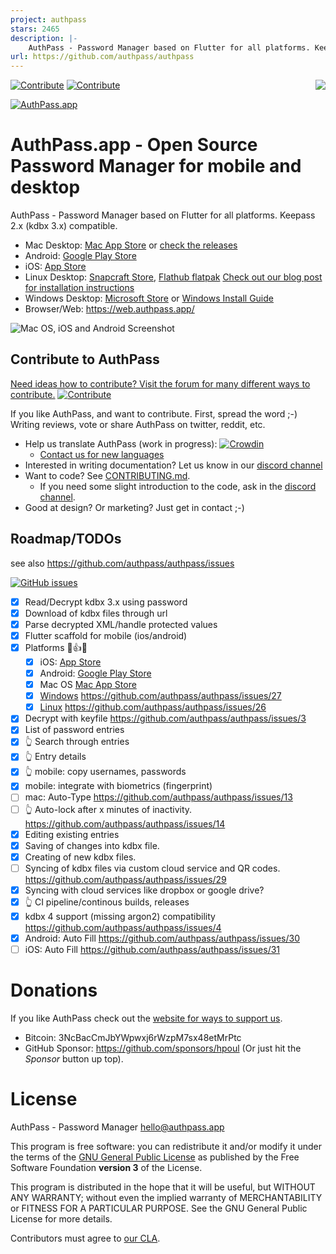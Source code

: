 ```yaml
---
project: authpass
stars: 2465
description: |-
    AuthPass - Password Manager based on Flutter for all platforms. Keepass 2.x (kdbx 3.x) compatible.
url: https://github.com/authpass/authpass
---
```


[![Contribute](https://img.shields.io/badge/contribute-now-green?logo=discourse&style=for-the-badge)](https://forum.authpass.app/c/contributors/contribute/13) [![Contribute](https://img.shields.io/discourse/topics?label=Forum%20Discussions&logo=discourse&server=https%3A%2F%2Fforum.authpass.app&style=for-the-badge)](https://forum.authpass.app/)
[<img align="right" src="https://badges.crowdin.net/e/df2e0329a54542fef35ab5412a893d23/localized.svg">](https://authpass.crowdin.com/authpass)

[![AuthPass.app](_docs/logo-header.png)](https://authpass.app)

# AuthPass.app - Open Source Password Manager for mobile and desktop

AuthPass - Password Manager based on Flutter for all platforms. Keepass 2.x (kdbx 3.x) compatible.

* Mac Desktop: [Mac App Store](https://apps.apple.com/app/authpass-password-manager/id1478552452?ls=1&mt=12) or [check the releases](https://github.com/authpass/authpass/releases)
* Android: [Google Play Store](https://play.google.com/store/apps/details?id=design.codeux.authpass)
* iOS: [App Store](https://apps.apple.com/app/authpass-password-manager/id1479297675?ls=1&at=11l8ru)
* Linux Desktop: [Snapcraft Store](https://snapcraft.io/authpass), [Flathub flatpak](https://flathub.org/apps/details/app.authpass.AuthPass) [Check out our blog post for installation instructions](https://authpass.app/articles/linux-desktop-release-authpass-1.6.3/)
* Windows Desktop: [Microsoft Store](https://www.microsoft.com/store/apps/9P5N6ZNPSFBN?cid=readme) or [Windows Install Guide](https://authpass.app/docs/install/windows-installation/)
* Browser/Web: https://web.authpass.app/

![Mac OS, iOS and Android Screenshot](_docs/authpass-platform-composition.png)

## Contribute to AuthPass

[Need ideas how to contribute? Visit the forum for many different ways to contribute.](https://forum.authpass.app/c/contributors/contribute/13) [![Contribute](https://img.shields.io/badge/contribute-now-green?logo=discourse)](https://forum.authpass.app/c/contributors/contribute/13)

If you like AuthPass, and want to contribute. First, spread the word ;-) Writing reviews, vote or
share AuthPass on twitter, reddit, etc.

* Help us translate AuthPass (work in progress): [![Crowdin](https://badges.crowdin.net/e/df2e0329a54542fef35ab5412a893d23/localized.svg)](https://authpass.crowdin.com/authpass)
  * [Contact us for new languages](https://authpass.app/docs/contact/)
* Interested in writing documentation? Let us know in our [discord channel](https://authpass.app/go/discord)
* Want to code? See [CONTRIBUTING.md](https://github.com/authpass/authpass/blob/master/CONTRIBUTING.md).
  * If you need some slight introduction to the code, ask in the [discord channel](https://authpass.app/go/discord).
* Good at design? Or marketing? Just get in contact ;-)

## Roadmap/TODOs

see also https://github.com/authpass/authpass/issues

[![GitHub issues](https://img.shields.io/github/issues-raw/authpass/authpass)](https://github.com/authpass/authpass/issues)

* [x] Read/Decrypt kdbx 3.x using password
* [x] Download of kdbx files through url
* [x] Parse decrypted XML/handle protected values
* [x] Flutter scaffold for mobile (ios/android)
* [X] Platforms 🎉️👍️✅️
  * [x] iOS: [App Store](https://apps.apple.com/app/authpass-password-manager/id1479297675?ls=1&at=11l8ru)
  * [x] Android: [Google Play Store](https://play.google.com/store/apps/details?id=design.codeux.authpass)
  * [x] Mac OS [Mac App Store](https://apps.apple.com/app/authpass-password-manager/id1478552452?ls=1&mt=12)
  * [x] [Windows](https://authpass.app/articles/authpass-released-for-windows-desktop-authpass-1.7.0/) https://github.com/authpass/authpass/issues/27
  * [x] [Linux](https://authpass.app/articles/linux-desktop-release-authpass-1.6.3/) https://github.com/authpass/authpass/issues/26
* [x] Decrypt with keyfile https://github.com/authpass/authpass/issues/3
* [x] List of password entries
* [x] 👆️ Search through entries
* [x] 👆️ Entry details
* [x] 👆️ mobile: copy usernames, passwords
* [x] mobile: integrate with biometrics (fingerprint)
* [ ] mac: Auto-Type https://github.com/authpass/authpass/issues/13
* [ ] 👆️ Auto-lock after x minutes of inactivity. https://github.com/authpass/authpass/issues/14
* [x] Editing existing entries
* [x] Saving of changes into kdbx file.
* [x] Creating of new kdbx files.
* [ ] Syncing of kdbx files via custom cloud service and QR codes. https://github.com/authpass/authpass/issues/29
* [x] Syncing with cloud services like dropbox or google drive?
* [x] 👆️ CI pipeline/continous builds, releases
* [x] kdbx 4 support (missing argon2) compatibility https://github.com/authpass/authpass/issues/4
* [x] Android: Auto Fill https://github.com/authpass/authpass/issues/30
* [ ] iOS: Auto Fill https://github.com/authpass/authpass/issues/31

# Donations

If you like AuthPass check out the [website for ways to support us](https://authpass.app/docs/support-authpass-get-involved/).

* Bitcoin: 3NcBacCmJbYWpwxj6rWzpM7sx48etMrPtc
* GitHub Sponsor: https://github.com/sponsors/hpoul (Or just hit the *Sponsor* button up top).

# License

AuthPass - Password Manager <hello@authpass.app>

This program is free software: you can redistribute it and/or modify
it under the terms of the [GNU General Public License](LICENSE) as published by
the Free Software Foundation **version 3** of the License.

This program is distributed in the hope that it will be useful,
but WITHOUT ANY WARRANTY; without even the implied warranty of
MERCHANTABILITY or FITNESS FOR A PARTICULAR PURPOSE.  See the
GNU General Public License for more details.

Contributors must agree to [our CLA](https://cla-assistant.io/authpass/authpass).


